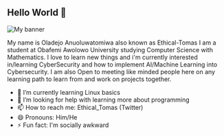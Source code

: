 
## Hello World 👋
<img alt="My banner" src="#" width="" align=""> 

My name is Oladejo Anuoluwatomiwa also known as Ethical-Tomas I am a student at Obafemi Awolowo University studying Computer Science with Mathematics.
I love to learn new things and i'm currently interested in/learning CyberSecurity and how to implement AI/Machine Learning into Cybersecurity.
I am also Open to meeting like minded people here on any learning path to learn from and work on projects together.


- 🌱 I’m currently learning Linux basics
- 🤔 I’m looking for help with learning more about programming
- 📫 How to reach me: Ethical_Tomas (Twitter)
- 😄 Pronouns: Him/He
- ⚡ Fun fact: I'm socially awkward

<!-- - 🔭 I’m currently working on ...
- - 👯 I’m looking to collaborate on ...
  - - 💬 Ask me about ...
-->

